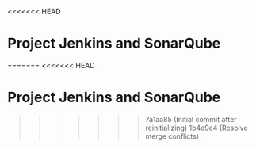 <<<<<<< HEAD
# Project Jenkins and SonarQube
=======
<<<<<<< HEAD
# Project Jenkins and SonarQube
>>>>>>> 7a1aa85 (Initial commit after reinitializing)
>>>>>>> 1b4e9e4 (Resolve merge conflicts)
